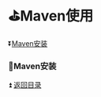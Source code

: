 # :golf:Maven使用 #

<b id="t"></b>

:arrow_double_down:[Maven安装](#a1)




<b id="a1"></b>

### :bowling:Maven安装 ###

:arrow_double_up: [返回目录](#t)

